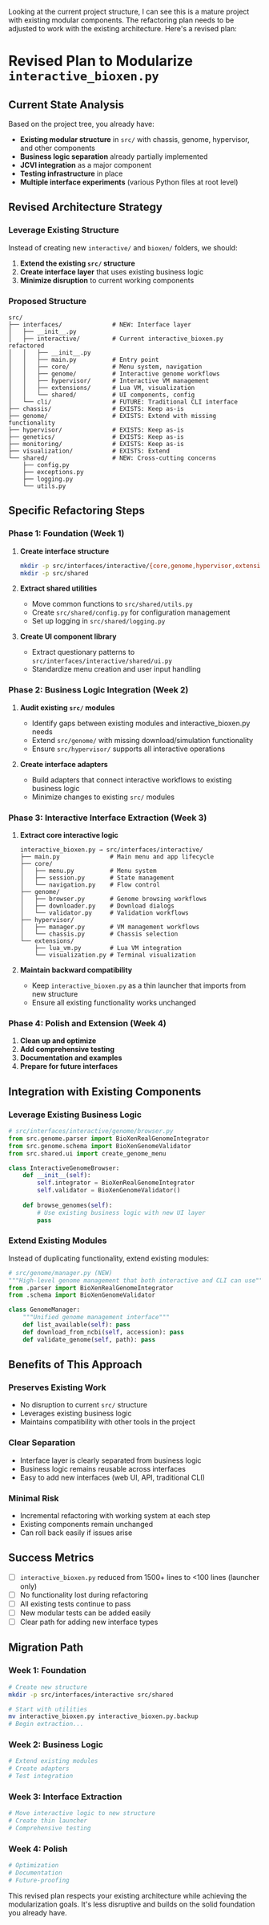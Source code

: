 Looking at the current project structure, I can see this is a mature project with existing modular components. The refactoring plan needs to be adjusted to work with the existing architecture. Here's a revised plan:

# Revised Plan to Modularize `interactive_bioxen.py`

## Current State Analysis
Based on the project tree, you already have:
- **Existing modular structure** in `src/` with chassis, genome, hypervisor, and other components
- **Business logic separation** already partially implemented
- **JCVI integration** as a major component
- **Testing infrastructure** in place
- **Multiple interface experiments** (various Python files at root level)

## Revised Architecture Strategy

### **Leverage Existing Structure**
Instead of creating new `interactive/` and `bioxen/` folders, we should:
1. **Extend the existing `src/` structure** 
2. **Create interface layer** that uses existing business logic
3. **Minimize disruption** to current working components

### **Proposed Structure**
```
src/
├── interfaces/              # NEW: Interface layer
│   ├── __init__.py
│   ├── interactive/         # Current interactive_bioxen.py refactored
│   │   ├── __init__.py
│   │   ├── main.py          # Entry point
│   │   ├── core/            # Menu system, navigation
│   │   ├── genome/          # Interactive genome workflows
│   │   ├── hypervisor/      # Interactive VM management
│   │   ├── extensions/      # Lua VM, visualization
│   │   └── shared/          # UI components, config
│   └── cli/                 # FUTURE: Traditional CLI interface
├── chassis/                 # EXISTS: Keep as-is
├── genome/                  # EXISTS: Extend with missing functionality
├── hypervisor/              # EXISTS: Keep as-is
├── genetics/                # EXISTS: Keep as-is
├── monitoring/              # EXISTS: Keep as-is
├── visualization/           # EXISTS: Extend
└── shared/                  # NEW: Cross-cutting concerns
    ├── config.py
    ├── exceptions.py
    ├── logging.py
    └── utils.py
```

## Specific Refactoring Steps

### **Phase 1: Foundation (Week 1)**
1. **Create interface structure**
   ```bash
   mkdir -p src/interfaces/interactive/{core,genome,hypervisor,extensions,shared}
   mkdir -p src/shared
   ```

2. **Extract shared utilities**
   - Move common functions to `src/shared/utils.py`
   - Create `src/shared/config.py` for configuration management
   - Set up logging in `src/shared/logging.py`

3. **Create UI component library**
   - Extract questionary patterns to `src/interfaces/interactive/shared/ui.py`
   - Standardize menu creation and user input handling

### **Phase 2: Business Logic Integration (Week 2)**
1. **Audit existing `src/` modules**
   - Identify gaps between existing modules and interactive_bioxen.py needs
   - Extend `src/genome/` with missing download/simulation functionality
   - Ensure `src/hypervisor/` supports all interactive operations

2. **Create interface adapters**
   - Build adapters that connect interactive workflows to existing business logic
   - Minimize changes to existing `src/` modules

### **Phase 3: Interactive Interface Extraction (Week 3)**
1. **Extract core interactive logic**
   ```
   interactive_bioxen.py → src/interfaces/interactive/
   ├── main.py              # Main menu and app lifecycle
   ├── core/
   │   ├── menu.py          # Menu system
   │   ├── session.py       # State management
   │   └── navigation.py    # Flow control
   ├── genome/
   │   ├── browser.py       # Genome browsing workflows
   │   ├── downloader.py    # Download dialogs
   │   └── validator.py     # Validation workflows
   ├── hypervisor/
   │   ├── manager.py       # VM management workflows
   │   └── chassis.py       # Chassis selection
   └── extensions/
       ├── lua_vm.py        # Lua VM integration
       └── visualization.py # Terminal visualization
   ```

2. **Maintain backward compatibility**
   - Keep `interactive_bioxen.py` as a thin launcher that imports from new structure
   - Ensure all existing functionality works unchanged

### **Phase 4: Polish and Extension (Week 4)**
1. **Clean up and optimize**
2. **Add comprehensive testing**
3. **Documentation and examples**
4. **Prepare for future interfaces**

## Integration with Existing Components

### **Leverage Existing Business Logic**
```python
# src/interfaces/interactive/genome/browser.py
from src.genome.parser import BioXenRealGenomeIntegrator
from src.genome.schema import BioXenGenomeValidator
from src.shared.ui import create_genome_menu

class InteractiveGenomeBrowser:
    def __init__(self):
        self.integrator = BioXenRealGenomeIntegrator
        self.validator = BioXenGenomeValidator()
    
    def browse_genomes(self):
        # Use existing business logic with new UI layer
        pass
```

### **Extend Existing Modules**
Instead of duplicating functionality, extend existing modules:

```python
# src/genome/manager.py (NEW)
"""High-level genome management that both interactive and CLI can use"""
from .parser import BioXenRealGenomeIntegrator
from .schema import BioXenGenomeValidator

class GenomeManager:
    """Unified genome management interface"""
    def list_available(self): pass
    def download_from_ncbi(self, accession): pass
    def validate_genome(self, path): pass
```

## Benefits of This Approach

### **Preserves Existing Work**
- No disruption to current `src/` structure
- Leverages existing business logic
- Maintains compatibility with other tools in the project

### **Clear Separation**
- Interface layer is clearly separated from business logic
- Business logic remains reusable across interfaces
- Easy to add new interfaces (web UI, API, traditional CLI)

### **Minimal Risk**
- Incremental refactoring with working system at each step
- Existing components remain unchanged
- Can roll back easily if issues arise

## Success Metrics
- [ ] `interactive_bioxen.py` reduced from 1500+ lines to <100 lines (launcher only)
- [ ] No functionality lost during refactoring
- [ ] All existing tests continue to pass
- [ ] New modular tests can be added easily
- [ ] Clear path for adding new interface types

## Migration Path

### **Week 1**: Foundation
```bash
# Create new structure
mkdir -p src/interfaces/interactive src/shared

# Start with utilities
mv interactive_bioxen.py interactive_bioxen.py.backup
# Begin extraction...
```

### **Week 2**: Business Logic
```bash
# Extend existing modules
# Create adapters
# Test integration
```

### **Week 3**: Interface Extraction
```bash
# Move interactive logic to new structure
# Create thin launcher
# Comprehensive testing
```

### **Week 4**: Polish
```bash
# Optimization
# Documentation  
# Future-proofing
```

This revised plan respects your existing architecture while achieving the modularization goals. It's less disruptive and builds on the solid foundation you already have.